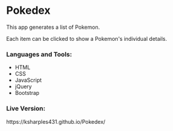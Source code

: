 # Pokedex
<p>This app generates a list of Pokemon.</p>
<p>Each item can be clicked to show a Pokemon's individual details.</p>
<p align="left">
</p>

<h3 align="left">Languages and Tools:</h3>
<ul>
 <li>HTML</li>
 <li>CSS</li>
 <li>JavaScript</li>
 <li>jQuery</li>
 <li>Bootstrap</li>
</ul>
<h3 align="left">Live Version:</h3>
<p>https://ksharples431.github.io/Pokedex/</p>
